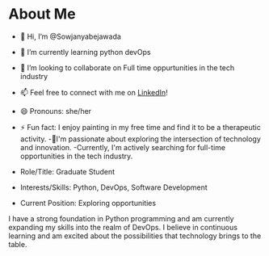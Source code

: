 # About Me
- 👋 Hi, I’m @Sowjanyabejawada
- 🌱 I’m currently learning python devOps
- 💞️ I’m looking to collaborate on Full time oppurtunities in the tech industry
- 📫 Feel free to connect with me on [LinkedIn](https://www.linkedin.com/in/sowjanya-bejawada/)!
- 😄 Pronouns: she/her
- ⚡ Fun fact: I enjoy painting in my free time and find it to be a therapeutic activity.
-👀I'm passionate about exploring the intersection of technology and innovation.
-Currently, I'm actively searching for full-time opportunities in the tech industry.

- Role/Title: Graduate Student
- Interests/Skills: Python, DevOps, Software Development
- Current Position: Exploring opportunities

I have a strong foundation in Python programming and am currently expanding my skills into the realm of DevOps. 
I believe in continuous learning and am excited about the possibilities that technology brings to the table.

<!---
Sowjanyabejawada/Sowjanyabejawada is a ✨ special ✨ repository because its `README.md` (this file) appears on your GitHub profile.
You can click the Preview link to take a look at your changes.
--->
